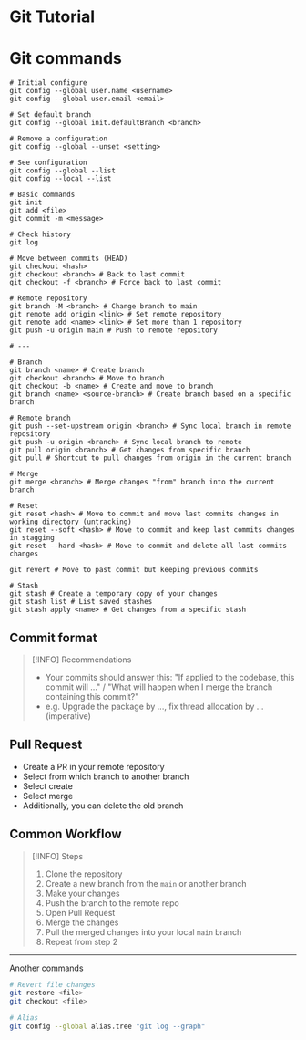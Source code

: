 # Git Tutorial

# Git commands

```shell
# Initial configure
git config --global user.name <username>
git config --global user.email <email>

# Set default branch
git config --global init.defaultBranch <branch>

# Remove a configuration
git config --global --unset <setting>

# See configuration
git config --global --list
git config --local --list

# Basic commands
git init
git add <file>
git commit -m <message>

# Check history
git log

# Move between commits (HEAD)
git checkout <hash>
git checkout <branch> # Back to last commit
git checkout -f <branch> # Force back to last commit

# Remote repository
git branch -M <branch> # Change branch to main
git remote add origin <link> # Set remote repository
git remote add <name> <link> # Set more than 1 repository
git push -u origin main # Push to remote repository

# ---

# Branch
git branch <name> # Create branch
git checkout <branch> # Move to branch
git checkout -b <name> # Create and move to branch
git branch <name> <source-branch> # Create branch based on a specific branch

# Remote branch
git push --set-upstream origin <branch> # Sync local branch in remote repository
git push -u origin <branch> # Sync local branch to remote
git pull origin <branch> # Get changes from specific branch
git pull # Shortcut to pull changes from origin in the current branch

# Merge
git merge <branch> # Merge changes "from" branch into the current branch

# Reset
git reset <hash> # Move to commit and move last commits changes in working directory (untracking)
git reset --soft <hash> # Move to commit and keep last commits changes in stagging
git reset --hard <hash> # Move to commit and delete all last commits changes

git revert # Move to past commit but keeping previous commits

# Stash
git stash # Create a temporary copy of your changes
git stash list # List saved stashes
git stash apply <name> # Get changes from a specific stash
```

## Commit format

> [!INFO] Recommendations
>
> - Your commits should answer this: "If applied to the codebase, this commit will ..." / "What will happen when I merge the branch containing this commit?"
> - e.g. Upgrade the package by ..., fix thread allocation by ... (imperative)

## Pull Request

- Create a PR in your remote repository
- Select from which branch to another branch
- Select create
- Select merge
- Additionally, you can delete the old branch

## Common Workflow

> [!INFO] Steps
>
> 1. Clone the repository
> 2. Create a new branch from the `main` or another branch
> 3. Make your changes
> 4. Push the branch to the remote repo
> 5. Open Pull Request
> 6. Merge the changes
> 7. Pull the merged changes into your local `main` branch
> 8. Repeat from step 2

---

Another commands

```bash
# Revert file changes
git restore <file>
git checkout <file>

# Alias
git config --global alias.tree "git log --graph"
```
